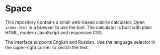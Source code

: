 # Space

This repository contains a small web-based calorie calculator. Open `index.html` in a browser to use the tool. The calculator is built with plain HTML, modern JavaScript and responsive CSS.

The interface supports English and Russian. Use the language selector in the upper-right corner to switch the text.
